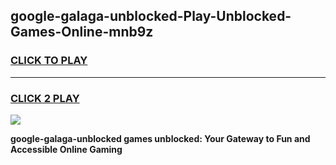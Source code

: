 
## google-galaga-unblocked-Play-Unblocked-Games-Online-mnb9z
<h3>
<a href="https://premium76.site?title=google-galaga-unblocked&ref=25A">CLICK TO PLAY</a></h3>
<hr>

<h3>
<a href="https://premium76.site?title=google-galaga-unblocked&ref=25A">CLICK 2 PLAY</a>
  
</h3>

<a href="https://premium76.site?title=google-galaga-unblocked&ref=25A"><img src="https://clearcache.store/games.png"></a>


**google-galaga-unblocked games unblocked: Your Gateway to Fun and Accessible Online Gaming**

